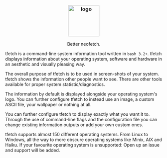 <h3 align="center"><img src="https://i.imgur.com/kJJ3hB1.png" alt="logo" height="100px"></h3>
<p align="center">Better neofetch.</p>

tfetch is a command-line system information tool written in `bash 3.2+`. tfetch displays information about your operating system, software and hardware in an aesthetic and visually pleasing way.

The overall purpose of tfetch is to be used in screen-shots of your system. tfetch shows the information other people want to see. There are other tools available for proper system statistic/diagnostics.

The information by default is displayed alongside your operating system's logo. You can further configure tfetch to instead use an image, a custom ASCII file, your wallpaper or nothing at all.


You can further configure tfetch to display exactly what you want it to. Through the use of command-line flags and the configuration file you can change existing information outputs or add your own custom ones.

tfetch supports almost 150 different operating systems. From Linux to Windows, all the way to more obscure operating systems like Minix, AIX and Haiku. If your favourite operating system is unsupported: Open up an issue and support will be added.


